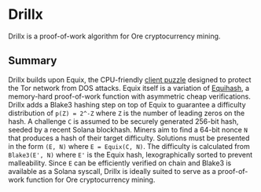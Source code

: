 # Drillx

Drillx is a proof-of-work algorithm for Ore cryptocurrency mining.

## Summary

Drillx builds upon Equix, the CPU-friendly [client puzzle](https://gitlab.torproject.org/tpo/core/tor/-/blob/main/src/ext/equix/devlog.md) designed to protect the Tor network from DOS attacks. Equix itself is a variation of [Equihash](https://core.ac.uk/download/pdf/31227294.pdf), a memory-hard proof-of-work function with asymmetric cheap verifications. Drillx adds a Blake3 hashing step on top of Equix to guarantee a difficulty distribution of `p(Z) = 2^-Z` where `Z` is the number of leading zeros on the hash. A challenge `C` is assumed to be securely generated 256-bit hash, seeded by a recent Solana blockhash. Miners aim to find a 64-bit nonce `N` that produces a hash of their target difficulty. Solutions must be presented in the form `(E, N)` where `E = Equix(C, N)`. The difficulty is calculated from `Blake3(E', N)` where `E'` is the Equix hash, lexographically sorted to prevent malleability. Since `E` can be efficiently verified on chain and Blake3 is available as a Solana syscall, Drillx is ideally suited to serve as a proof-of-work function for Ore cryptocurrency mining. 
